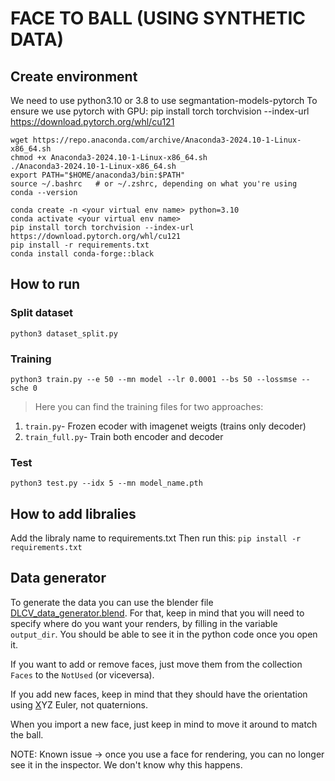# FACE TO BALL (USING SYNTHETIC DATA)

## Create environment
We need to use python3.10 or 3.8 to use segmantation-models-pytorch
To ensure we use pytorch with GPU: pip install torch torchvision --index-url https://download.pytorch.org/whl/cu121
```
wget https://repo.anaconda.com/archive/Anaconda3-2024.10-1-Linux-x86_64.sh
chmod +x Anaconda3-2024.10-1-Linux-x86_64.sh 
./Anaconda3-2024.10-1-Linux-x86_64.sh 
export PATH="$HOME/anaconda3/bin:$PATH"
source ~/.bashrc   # or ~/.zshrc, depending on what you're using
conda --version

conda create -n <your virtual env name> python=3.10 
conda activate <your virtual env name>
pip install torch torchvision --index-url https://download.pytorch.org/whl/cu121
pip install -r requirements.txt
conda install conda-forge::black
```

## How to run
### Split dataset
`python3 dataset_split.py` 
### Training
`python3 train.py --e 50 --mn model --lr 0.0001 --bs 50 --lossmse --sche 0` 
>Here you can find the training files for two approaches:
1. `train.py`- Frozen ecoder with imagenet weigts (trains only decoder)
2. `train_full.py`- Train both encoder and decoder
### Test
`python3 test.py --idx 5 --mn model_name.pth`



## How to add libralies
Add the libraly name to requirements.txt
Then run this: `pip install -r requirements.txt`

## Data generator
To generate the data you can use the blender file [DLCV_data_generator.blend](./DLCV_data_generator.blend). For that, keep in mind that you will need to specify where do you want your renders, by filling in the variable `output_dir`. You should be able to see it in the python code once you open it.

If you want to add or remove faces, just move them from the collection `Faces` to the `NotUsed` (or viceversa).

If you add new faces, keep in mind that they should have the orientation using <ins>X</ins>YZ Euler, not quaternions.

When you import a new face, just keep in mind to move it around to match the ball.

NOTE: Known issue -> once you use a face for rendering, you can no longer see it in the inspector. We don't know why this happens.